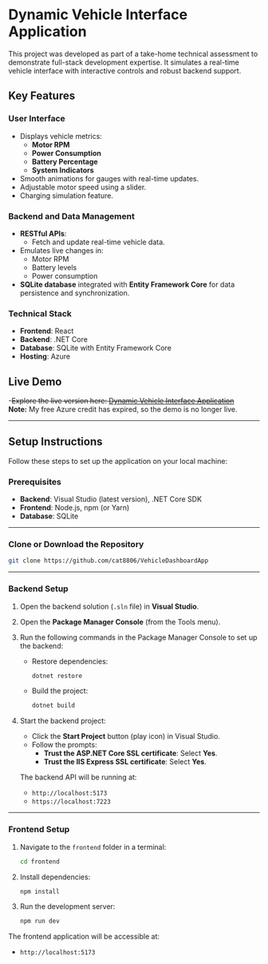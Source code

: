 # Dynamic Vehicle Interface Application

This project was developed as part of a take-home technical assessment to demonstrate full-stack development expertise. It simulates a real-time vehicle interface with interactive controls and robust backend support.

## Key Features

### User Interface

- Displays vehicle metrics:
    - **Motor RPM**
    - **Power Consumption**
    - **Battery Percentage**
    - **System Indicators**
- Smooth animations for gauges with real-time updates.
- Adjustable motor speed using a slider.
- Charging simulation feature.

### Backend and Data Management

- **RESTful APIs**:
    - Fetch and update real-time vehicle data.
- Emulates live changes in:
    - Motor RPM
    - Battery levels
    - Power consumption
- **SQLite database** integrated with **Entity Framework Core** for data persistence and synchronization.

### Technical Stack

- **Frontend**: React
- **Backend**: .NET Core
- **Database**: SQLite with Entity Framework Core
- **Hosting**: Azure

## Live Demo

-~~Explore the live version here: [Dynamic Vehicle Interface Application](https://jolly-tree-0ba90b70f.4.azurestaticapps.net/)~~  
**Note:** My free Azure credit has expired, so the demo is no longer live.

---

## Setup Instructions

Follow these steps to set up the application on your local machine:

### Prerequisites

- **Backend**: Visual Studio (latest version), .NET Core SDK
- **Frontend**: Node.js, npm (or Yarn)
- **Database**: SQLite

---

### Clone or Download the Repository

```bash
git clone https://github.com/cat8806/VehicleDashboardApp
```

---

### Backend Setup

1. Open the backend solution (`.sln` file) in **Visual Studio**.
    
2. Open the **Package Manager Console** (from the Tools menu).
    
3. Run the following commands in the Package Manager Console to set up the backend:
    
    - Restore dependencies:
        
        ```bash
        dotnet restore
        ```
        
    - Build the project:
        
        ```bash
        dotnet build
        ```
        
4. Start the backend project:
    
    - Click the **Start Project** button (play icon) in Visual Studio.
    - Follow the prompts:
        - **Trust the ASP.NET Core SSL certificate**: Select **Yes**.
        - **Trust the IIS Express SSL certificate**: Select **Yes**.
    
    The backend API will be running at:
    
    - `http://localhost:5173`
    - `https://localhost:7223`

---

### Frontend Setup

1. Navigate to the `frontend` folder in a terminal:
    
    ```bash
    cd frontend
    ```
    
2. Install dependencies:
    
    ```bash
    npm install
    ```
    
3. Run the development server:
    
    ```bash
    npm run dev
    ```
    

The frontend application will be accessible at:

- `http://localhost:5173`
